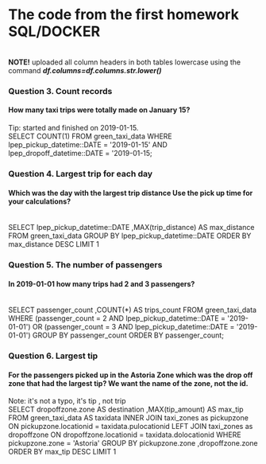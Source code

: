 # The code from the first homework SQL/DOCKER 

\
**NOTE!** uploaded all column headers in both tables lowercase using the command ***df.columns=df.columns.str.lower()***

### **Question 3. Count records**
#### How many taxi trips were totally made on January 15? 
Tip: started and finished on 2019-01-15. 
\
SELECT 
	COUNT(1) 
FROM 
	green_taxi_data 
WHERE 
	lpep_pickup_datetime::DATE = '2019-01-15' 
	AND 
	lpep_dropoff_datetime::DATE = '2019-01-15;

### **Question 4. Largest trip for each day**
#### Which was the day with the largest trip distance Use the pick up time for your calculations?
\
SELECT
	lpep_pickup_datetime::DATE
	,MAX(trip_distance) AS max_distance
FROM
	green_taxi_data
GROUP BY
	lpep_pickup_datetime::DATE
ORDER BY
	max_distance DESC
LIMIT 1

### **Question 5. The number of passengers**
#### In 2019-01-01 how many trips had 2 and 3 passengers?
\
SELECT
	 passenger_count
	,COUNT(*) AS trips_count
FROM
	green_taxi_data
WHERE
	(passenger_count = 2 AND lpep_pickup_datetime::DATE = '2019-01-01')
	OR
	(passenger_count = 3 AND lpep_pickup_datetime::DATE = '2019-01-01')
GROUP BY 
	passenger_count
ORDER BY 
	passenger_count;

### **Question 6. Largest tip**
#### For the passengers picked up in the Astoria Zone which was the drop off zone that had the largest tip? We want the name of the zone, not the id.
Note: it's not a typo, it's tip , not trip
\
SELECT 
	dropoffzone.zone AS destination
	,MAX(tip_amount) AS max_tip
FROM 
	green_taxi_data AS taxidata
INNER JOIN
	taxi_zones as pickupzone
	ON	pickupzone.locationid = taxidata.pulocationid
LEFT JOIN
	taxi_zones as dropoffzone
	ON	dropoffzone.locationid = taxidata.dolocationid
WHERE 
	pickupzone.zone = 'Astoria'
GROUP BY
	pickupzone.zone
	,dropoffzone.zone
ORDER BY
	max_tip DESC
LIMIT 1
